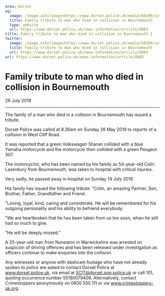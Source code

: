 ```yaml
area: Dorset
og:
  image: /Image.ashx?image=https://www.dorset.police.uk/media/60200/colin-lazenbury-25-july-2019.jpg&amp;amp;width=150
  title: Family tribute to man who died in collision in Bournemouth
  type: website
  url: https://www.dorset.police.uk/news-information/article/8083
title: Family tribute to man who died in collision in Bournemouth |
twitter:
  image: /Image.ashx?image=https://www.dorset.police.uk/media/60200/colin-lazenbury-25-july-2019.jpg&amp;amp;width=150
  title: Family tribute to man who died in collision in Bournemouth
  url: https://www.dorset.police.uk/news-information/article/8083
url: https://www.dorset.police.uk/news-information/article/8083
```

# Family tribute to man who died in collision in Bournemouth

26 July 2019

* * *

The family of a man who died in a collision in Bournemouth has issued a tribute.

Dorset Police was called at 8.36am on Sunday 26 May 2019 to reports of a collision in West Cliff Road.

It was reported that a green Volkswagen Sharan collided with a blue Yamaha motorcycle and the motorcycle then collided with a green Peugeot 307.

The motorcyclist, who has been named by his family as 54-year-old Colin Lazenbury from Bournemouth, was taken to hospital with critical injuries.

Very sadly, he passed away in hospital on Sunday 14 July 2019.

His family has issued the following tribute: "Colin, an amazing Partner, Son, Brother, Father, Grandfather and Friend.

"Loving, loyal, kind, caring and considerate. He will be remembered for his outgoing personality and his ability to befriend everybody.

"We are heartbroken that he has been taken from us too soon, when he still had so much to give.

"He will be deeply missed."

A 25-year-old man from Nuneaton in Warwickshire was arrested on suspicion of driving offences and has been released under investigation as officers continue to make enquiries into the collision.

Any witnesses or anyone with dashcam footage who have not already spoken to police are asked to contact Dorset Police at www.dorset.police.uk, via email at SCIT@dorset.pnn.police.uk or call 101, quoting occurrence number 55190079408. Alternatively, contact Crimestoppers anonymously on 0800 555 111 or via www.crimestoppers-uk.org.
